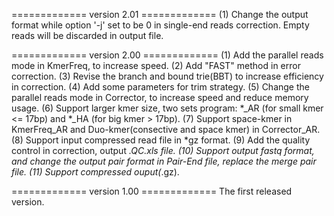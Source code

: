 ============= version 2.01 =============
(1) Change the output format while option '-j' set to be 0 in single-end reads correction. Empty reads will be discarded in output file.

============= version 2.00 =============
(1) Add the parallel reads mode in KmerFreq, to increase speed.
(2) Add "FAST" method in error correction.
(3) Revise the branch and bound trie(BBT) to increase efficiency in correction.
(4) Add some parameters for trim strategy.
(5) Change the parallel reads mode in Corrector, to increase speed and reduce memory usage.
(6) Support larger kmer size, two sets program: *_AR (for small kmer <= 17bp) and *_HA (for big kmer > 17bp).
(7) Support space-kmer in KmerFreq_AR and Duo-kmer(consective and space kmer) in Corrector_AR.
(8) Support input compressed read file in *gz format.
(9) Add the quality control in correction, output *.QC.xls file.
(10) Support output fastq format, and change the output pair format in Pair-End file, replace the merge pair file.
(11) Support compressed ouput(*.gz).

============= version 1.00 =============
The first released version.